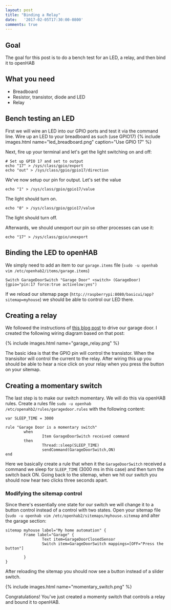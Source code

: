 ```yaml
---
layout: post
title: "Binding a Relay"
date:   '2017-02-05T17:30:00-0800'
comments: true
---
```

## Goal
The goal for this post is to do a bench test for an LED, a relay, and then bind it to openHAB

## What you need
* Breadboard
* Resistor, transistor, diode and LED
* Relay

## Bench testing an LED
First we will wire an LED into our GPIO ports and test it via the command line.  Wire up an LED to your breadboard as such (use GPIO17)
{% include images.html name="led_breadboard.png" caption="Use GPIO 17" %} 

Next, fire up your terminal and let's get the light switching on and off:

```shell
# Set up GPIO 17 and set to output
echo "17" > /sys/class/gpio/export
echo "out" > /sys/class/gpio/gpio17/direction
```

We've now setup our pin for output.  Let's set the value

```shell
echo "1" > /sys/class/gpio/gpio17/value
```

The light should turn on.

```shell
echo "0" > /sys/class/gpio/gpio17/value
```

The light should turn off.

Afterwards, we should unexport our pin so other processes can use it:

```shell
echo "17" > /sys/class/gpio/unexport
```

## Binding the LED to openHAB
We simply need to add an item to our `garage.items` file (`sudo -u openhab vim /etc/openhab2/items/garage.items`)

```
Switch GarageDoorSwitch "Garage Door" <switch> (GarageDoor) {gpio="pin:17 force:true activelow:yes")
```

If we reload our sitemap page (`http://raspberrypi:8080/basicui/app?sitemap=myhouse`) we should be able to control our LED there.

## Creating a relay
We followed the instructions of [this blog post](http://www.susa.net/wordpress/2012/06/raspberry-pi-relay-using-gpio/) to drive our garage door.  I created the following wiring diagram based on that post:

{% include images.html name="garage_relay.png" %}

The basic idea is that the GPIO pin will control the transistor.  When the transisitor will control the current to the relay.  After wiring this up you should be able to hear a nice click on your relay when you press the button on your sitemap.

## Creating a momentary switch
The last step is to make our switch momentary.  We will do this via openHAB rules.  Create a rules file `sudo -u openhab /etc/openahb2/rules/garagedoor.rules` with the following content:

```
var SLEEP_TIME = 3000

rule "Garage Door is a momentary switch"
        when
                Item GarageDoorSwitch received command
        then
                Thread::sleep(SLEEP_TIME)
                sendCommand(GarageDoorSwitch,ON)
end
```

Here we basically create a rule that when it the `GarageDoorSwitch` received a command we sleep for `SLEEP_TIME` (3000 ms in this case) and then turn the switch back ON.  Going back to the sitemap, when we hit our switch you should now hear two clicks three seconds apart.

### Modifying the sitemap control
Since there's essentially one state for our switch we will change it to a button control instead of a control with two states.  Open your sitemap file (`sudo -u openhab vim /etc/openhab2/sitemaps/myhouse.sitemap` and alter the garage section:

```
sitemap myhouse label="My home automation" {
        Frame label="Garage" {
                Text item=GarageDoorClosedSensor
                Switch item=GarageDoorSwitch mappings=[OFF="Press the button"]

        }
}
```

After reloading the sitemap you should now see a button instead of a slider switch.

{% include images.html name="momentary_switch.png" %}

Congratulations!  You've just created a momenty switch that controls a relay and bound it to openHAB.
